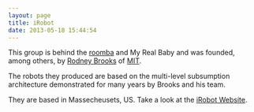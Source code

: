```yaml
---
layout: page
title: iRobot
date: 2013-05-18 15:44:54
---
```

<p>This group is behind the <a class="wiki" href="/wiki/roomba.html" title="A Robotic vacuum cleaning system">roomba</a> and My Real Baby and was founded, among others, by <a class="wiki" href="/wiki/rodney_brooks.html" title="Rodney Brooks">Rodney Brooks</a> of <a class="wiki" href="/wiki/mit.html" title="Massachussetts Institute of Technology">MIT</a>.
</p>
<p>The robots they produced are based on the multi-level subsumption architecture demonstrated for many years by Brooks and his team.
</p>
<p>They are based in Massecheusets, US. Take a look at the <a class="wiki" href="tiki-directory_redirect.php?siteId=85" rel="">iRobot Website</a>.
</p>
<p> 
</p>
